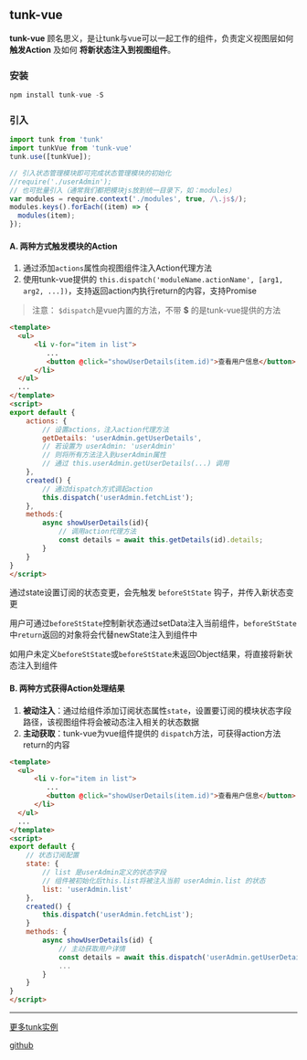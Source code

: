 ## tunk-vue


**tunk-vue** 顾名思义，是让tunk与vue可以一起工作的组件，负责定义视图层如何 **触发Action** 及如何 **将新状态注入到视图组件**。


### 安装
````javascript
npm install tunk-vue -S
````

### 引入
````javascript
import tunk from 'tunk'
import tunkVue from 'tunk-vue'
tunk.use([tunkVue]);

// 引入状态管理模块即可完成状态管理模块的初始化
//require('./userAdmin');
// 也可批量引入（通常我们都把模块js放到统一目录下，如：modules）
var modules = require.context('./modules', true, /\.js$/);
modules.keys().forEach((item) => {
  modules(item);
});
````

#### A. 两种方式触发模块的Action

1. 通过添加`actions`属性向视图组件注入Action代理方法
2. 使用tunk-vue提供的 `this.dispatch('moduleName.actionName', [arg1, arg2, ...])`，支持返回action内执行return的内容，支持Promise 

> 注意： `$dispatch`是vue内置的方法，不带 **$** 的是tunk-vue提供的方法

````html
<template>
  <ul>
	  <li v-for="item in list">
		 ...
		 <button @click="showUserDetails(item.id)">查看用户信息</button> 
	  </li>
  </ul>
  ...
</template>
<script>
export default {
	actions: {
		// 设置actions，注入action代理方法
		getDetails: 'userAdmin.getUserDetails',
		// 若设置为 userAdmin: 'userAdmin'
		// 则将所有方法注入到userAdmin属性
		// 通过 this.userAdmin.getUserDetails(...) 调用
	},
	created() {
		// 通过dispatch方式调起action
		this.dispatch('userAdmin.fetchList');
	},
	methods:{
		async showUserDetails(id){
			// 调用action代理方法
			const details = await this.getDetails(id).details;
		}
	}
}
</script>
````

通过state设置订阅的状态变更，会先触发 `beforeStState` 钩子，并传入新状态变更

用户可通过`beforeStState`控制新状态通过setData注入当前组件，`beforeStState`中`return`返回的对象将会代替newState注入到组件中

如用户未定义`beforeStState`或`beforeStState`未返回Object结果，将直接将新状态注入到组件


#### B. 两种方式获得Action处理结果

1. **被动注入**：通过给组件添加订阅状态属性`state`，设置要订阅的模块状态字段路径，该视图组件将会被动态注入相关的状态数据
2. **主动获取**：tunk-vue为vue组件提供的 `dispatch`方法，可获得action方法return的内容

````html
<template>
  <ul>
	  <li v-for="item in list">
		 ...
		 <button @click="showUserDetails(item.id)">查看用户信息</button> 
	  </li>
  </ul>
  ...
</template>
<script>
export default {
	// 状态订阅配置
	state: {
		// list 是userAdmin定义的状态字段
		// 组件被初始化后this.list将被注入当前 userAdmin.list 的状态
		list: 'userAdmin.list'
	},
	created() {
		this.dispatch('userAdmin.fetchList');
	}
	methods: {
		async showUserDetails(id) {
			// 主动获取用户详情
			const details = await this.dispatch('userAdmin.getUserDetails', id).details;
			...
		}
	}
}
</script>
````

----

[更多tunk实例](https://github.com/tunkjs/examples)


[github](https://github.com/tunkjs/tunk-vue)









